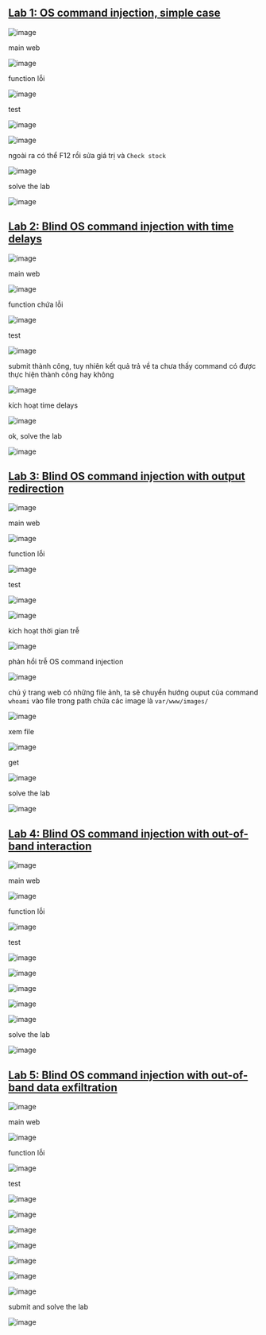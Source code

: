 ## [Lab 1: OS command injection, simple case](https://portswigger.net/web-security/os-command-injection/lab-simple)
![image](https://github.com/imHy0/Port_Swigger_Learning/assets/88024759/08c6d2fe-54b0-4c60-aeb5-3d79644a4e7c)

main web

![image](https://github.com/imHy0/Port_Swigger_Learning/assets/88024759/346c04c3-abc7-4ece-b053-64fdbba4448e)

function lỗi

![image](https://github.com/imHy0/Port_Swigger_Learning/assets/88024759/78fecd84-4a22-4541-a48d-f8cdbcbe9ee0)

test

![image](https://github.com/imHy0/Port_Swigger_Learning/assets/88024759/3abe2226-de7c-442f-adac-0608a6b12d4f)

![image](https://github.com/imHy0/Port_Swigger_Learning/assets/88024759/917ab0c9-e582-41ed-8fc5-38f25f89e16c)

ngoài ra có thể F12 rồi sửa giá trị và `Check stock`

![image](https://github.com/imHy0/Port_Swigger_Learning/assets/88024759/2ce4f9c0-7187-4d91-a6cc-4125e68aae73)

solve the lab

![image](https://github.com/imHy0/Port_Swigger_Learning/assets/88024759/676e0cbc-e6ca-497d-9f31-38127bce32d0)

## [Lab 2: Blind OS command injection with time delays](https://portswigger.net/web-security/os-command-injection/lab-blind-time-delays)
![image](https://github.com/imHy0/Port_Swigger_Learning/assets/88024759/088059fe-3e06-4399-ae37-7d5ce2362e25)

main web

![image](https://github.com/imHy0/Port_Swigger_Learning/assets/88024759/1f53b162-885f-4033-a18a-3351e69ef399)

function chứa lỗi

![image](https://github.com/imHy0/Port_Swigger_Learning/assets/88024759/16e3fc17-cded-49df-a419-79da447b550f)

test

![image](https://github.com/imHy0/Port_Swigger_Learning/assets/88024759/b63c5743-0b95-48eb-ac32-9ef55fd9d676)

submit thành công, tuy nhiên kết quả trả về ta chưa thấy command có được thực hiện thành công hay không

![image](https://github.com/imHy0/Port_Swigger_Learning/assets/88024759/dc455d65-022e-46e3-834a-414a423b72cb)

kích hoạt time delays

![image](https://github.com/imHy0/Port_Swigger_Learning/assets/88024759/6747f1c5-3b11-44bf-a94a-dc9df5fc3940)

ok, solve the lab

![image](https://github.com/imHy0/Port_Swigger_Learning/assets/88024759/411b585a-4746-46c1-ac5c-7d98d9af3cff)

## [Lab 3: Blind OS command injection with output redirection](https://portswigger.net/web-security/os-command-injection/lab-blind-output-redirection)
![image](https://github.com/imHy0/Port_Swigger_Learning/assets/88024759/66148b29-62b5-422b-8823-3535be4a2d22)

main web

![image](https://github.com/imHy0/Port_Swigger_Learning/assets/88024759/198c3dc7-fd50-463d-9e5c-0ce532d280cd)

function lỗi

![image](https://github.com/imHy0/Port_Swigger_Learning/assets/88024759/ae49863e-434d-41bc-9b3d-fbd7af1beac6)

test

![image](https://github.com/imHy0/Port_Swigger_Learning/assets/88024759/006aeea6-a94e-41cd-b716-28131ff547f1)

![image](https://github.com/imHy0/Port_Swigger_Learning/assets/88024759/b7475f6f-cd36-44de-b71e-5454a82f58c9)

kích hoạt thời gian trễ

![image](https://github.com/imHy0/Port_Swigger_Learning/assets/88024759/e49c4238-c4ab-430e-a9ce-c3f5c0c6ba02)

phản hổi trễ OS command injection

![image](https://github.com/imHy0/Port_Swigger_Learning/assets/88024759/011b39f3-c3fc-4415-9b06-ee5082ff2da3)

chú ý trang web có những file ảnh, ta sẽ chuyển hướng ouput của command `whoami` vào file trong path chứa các image là `var/www/images/`

![image](https://github.com/imHy0/Port_Swigger_Learning/assets/88024759/e3518c75-72bb-40a9-ae60-37abe705c071)

xem file

![image](https://github.com/imHy0/Port_Swigger_Learning/assets/88024759/3f86cf77-7f15-4bb6-a351-f5c745fd6cf7)

get 

![image](https://github.com/imHy0/Port_Swigger_Learning/assets/88024759/4f4f4427-ca8e-4a50-90bc-f9a55d6452bb)

solve the lab

![image](https://github.com/imHy0/Port_Swigger_Learning/assets/88024759/3b9bf122-19e5-4d8f-9118-430b4dbf1277)

## [Lab 4: Blind OS command injection with out-of-band interaction](https://portswigger.net/web-security/os-command-injection/lab-blind-out-of-band)
![image](https://github.com/imHy0/Port_Swigger_Learning/assets/88024759/c13f03d4-c961-46d6-9547-885b3da65713)

main web

![image](https://github.com/imHy0/Port_Swigger_Learning/assets/88024759/6adc7d06-b2cd-4f5e-a68a-00dccc0bed1d)

function lỗi

![image](https://github.com/imHy0/Port_Swigger_Learning/assets/88024759/14671f0e-ed7f-49ba-9f42-840c909c3f8e)

test

![image](https://github.com/imHy0/Port_Swigger_Learning/assets/88024759/510a58e1-2c68-4992-be30-9b73acc561f0)

![image](https://github.com/imHy0/Port_Swigger_Learning/assets/88024759/ac239dc5-9179-49aa-b9be-4905e62f9f22)

![image](https://github.com/imHy0/Port_Swigger_Learning/assets/88024759/9019f895-f6d9-405a-9334-69f958a5e2a5)

![image](https://github.com/imHy0/Port_Swigger_Learning/assets/88024759/9fd3a1c0-4aed-465d-9a3b-8958c396cf75)

![image](https://github.com/imHy0/Port_Swigger_Learning/assets/88024759/b0bd03ed-8887-4683-b88d-c8cd7d8ca15e)

solve the lab

![image](https://github.com/imHy0/Port_Swigger_Learning/assets/88024759/b0012aed-e0d5-47a8-b4aa-8d46d55b9732)

## [Lab 5: Blind OS command injection with out-of-band data exfiltration]()
![image](https://github.com/imHy0/Port_Swigger_Learning/assets/88024759/8d1bc5fd-56aa-4274-a30a-2d8801944d47)

main web

![image](https://github.com/imHy0/Port_Swigger_Learning/assets/88024759/5ce8e9b8-5269-486d-9b68-9f6e554f3508)

function lỗi

![image](https://github.com/imHy0/Port_Swigger_Learning/assets/88024759/4748a52d-f162-4b39-b3fd-2b80c6f7df27)

test

![image](https://github.com/imHy0/Port_Swigger_Learning/assets/88024759/ffde0678-885b-4f68-a579-1cc6e3a9e3ec)

![image](https://github.com/imHy0/Port_Swigger_Learning/assets/88024759/c8ec37b5-2ab8-4f08-9aaa-b056c887c76d)

![image](https://github.com/imHy0/Port_Swigger_Learning/assets/88024759/cafd7887-1f92-44c9-8c4b-cf4e295a1c91)

![image](https://github.com/imHy0/Port_Swigger_Learning/assets/88024759/c8b1a82d-fc24-4ec8-b444-386ffa4c09ee)

![image](https://github.com/imHy0/Port_Swigger_Learning/assets/88024759/4cf94373-2935-4f42-abb2-46c91a5d9fd4)

![image](https://github.com/imHy0/Port_Swigger_Learning/assets/88024759/1b647989-eacb-4e91-b341-8c975e9b0509)

![image](https://github.com/imHy0/Port_Swigger_Learning/assets/88024759/adf1dcfd-e454-4513-a76a-b79bfea441fa)

submit and solve the lab

![image](https://github.com/imHy0/Port_Swigger_Learning/assets/88024759/de0efe52-0b85-4b7b-98d3-42f73fdfe045)
